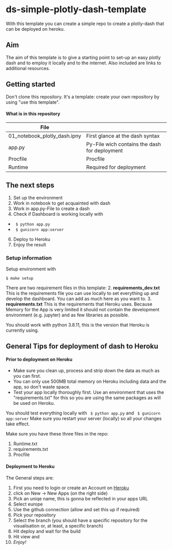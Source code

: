 # ds-simple-plotly-dash-template
With this template you can create a simple repo to create a plotly-dash that can be deployed on heroku.

## Aim
The aim of this template is to give a starting point to set-up an easy plotly dash and to employ it locally and to the internet. 
Also included are links to additional resources.


## Getting started
Don't clone this repository. It's a template: create your own repository by using "use this template".

#### What is in this repository

| File |   |
|-----|---|
| 01_notebook_plotly_dash.ipny    | First glance at the dash syntax   |
| app.py    | Py-File wich contains the dash for deployment  |
| Procfile | Procfile |
| Runtime |  Required for deployment |


## The next steps
1. Set up the environment 
2. Work in notebook to get acquainted with dash
3. Work in app.py-File to create a dash
5. Check if Dashboard is working locally with
 - ``` $ python app.py```
 - ``` $ gunicorn app:server```
6. Deploy to Heroku
7. Enjoy the result

### Setup information
Setup environment with
```console
$ make setup
``` 

There are two requirement files in this template:
2. **requirements_dev.txt** This is the requirements file you can use locally to set everything up and develop the dashboard. You can add as much here as you want to.
3. **requirements.txt** This is the requirements that Heroku uses. Because Memory for the App is very limited it should not contain the development environment (e.g. jupyter) and as few libraries as possible. 

You should work with python 3.8.11, this is the version that Heroku is currently using.

## General Tips for deployment of dash to Heroku


#### Prior to deployment on Heroku
- Make sure you clean up, process and strip down the data as much as you can first.
- You can only use 500MB total memory on Heroku including data and the app, so don't waste space.
- Test your app locally thoroughly first. Use an environment that uses the "requirements.txt" for this so you are using the same packages as will be used on Heroku.

You should test everything locally with 
``` $ python app.py``` and ``` $ gunicorn app:server```
Make sure you restart your server (locally) so all your changes take effect.

Make sure you have these three files in the repo:
1. Runtime.txt
2. requirements.txt
3. Procfile


#### Deployment to Heroku
The General steps are:

1. First you need to login or create an Account on [Heroku](https://Heroku.com)
2. click on New -> New Apps (on the right side)
3. Pick an uniqe name, this is gonna be reflected in your apps URL
4. Select europe
5. Use the github connection (allow and set this up if required)
6. Pick your repository
7. Select the branch (you should have a specific repository for the visualisation or, at least, a specific branch)
8. Hit deploy and wait for the build
9. Hit view and
10. *Enjoy!*

